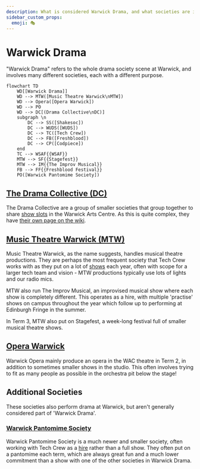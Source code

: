 ```yaml
---
description: What is considered Warwick Drama, and what societies are involved?
sidebar_custom_props:
  emoji: 🎭
---
```

# Warwick Drama

"Warwick Drama" refers to the whole drama society scene at Warwick, and involves many different societies, each with a different purpose.

```mermaid
flowchart TD
    WD[[Warwick Drama]]
    WD --> MTW([Music Theatre Warwick\nMTW])
    WD --> Opera([Opera Warwick])
    WD --> PO
    WD --> DC[(Drama Collective\nDC)]
    subgraph \n
        DC --> SS([Shakesoc])
        DC --> WUDS([WUDS])
        DC --> TC([Tech Crew])
        DC --> FB([Freshblood])
        DC --> CP([Codpiece])
    end
    TC --> WSAF{{WSAF}}
    MTW --> SF{{Stagefest}}
    MTW --> IM{{The Improv Musical}}
    FB --> FF{{Freshblood Festival}}
    PO([Warwick Pantomime Society])
```
## [The Drama Collective (DC)](/wiki/warwick-drama/drama-collective)
The Drama Collective are a group of smaller societies that group together to share [show slots](/wiki/warwick-drama/shows)
in the Warwick Arts Centre. As this is quite complex, they have
[their own page on the wiki](/wiki/warwick-drama/drama-collective).

## [Music Theatre Warwick (MTW)](https://www.warwicksu.com/societies-sports/societies/musictheatrewarwick/)
Music Theatre Warwick, as the name suggests, handles musical theatre productions. They are perhaps the most frequent
society that Tech Crew works with as they put on a lot of [shows](/wiki/warwick-drama/shows) each year, often with scope for
a larger tech team and vision - MTW productions typically use lots of lights and our radio mics.

MTW also run The Improv Musical, an improvised musical show where each show is completely different. This operates as
a hire, with multiple 'practise' shows on campus throughout the year which follow up to performing at Edinburgh
Fringe in the summer.

In Term 3, MTW also put on Stagefest, a week-long festival full of smaller musical theatre shows.

## [Opera Warwick](https://www.warwicksu.com/societies-sports/societies/operawarwick/)
Warwick Opera mainly produce an opera in the WAC theatre in Term 2, in addition to sometimes smaller shows in the
studio. This often involves trying to fit as many people as possible in the orchestra pit below the stage!

## Additional Societies
These societies also perform drama at Warwick, but aren't generally considered part of 'Warwick Drama'.

### [Warwick Pantomime Society](https://www.warwicksu.com/societies-sports/societies/pantomime/)
Warwick Pantomime Society is a much newer and smaller society, often working with Tech Crew as a
[hire](/wiki/tech-crew/shows-and-hires) rather than a full show. They often put on a pantomime each term, which are always
great fun and a much lower commitment than a show with one of the other societies in Warwick Drama.
